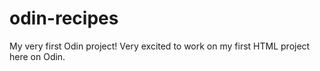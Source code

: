 # odin-recipes
My very first Odin project!
Very excited to work on my first HTML project here on Odin.
